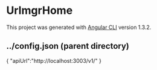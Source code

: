# UrlmgrHome

This project was generated with [Angular CLI](https://github.com/angular/angular-cli) version 1.3.2.

## ../config.json (parent directory)
{
  "apiUrl":"http://localhost:3003/v1/"
}


